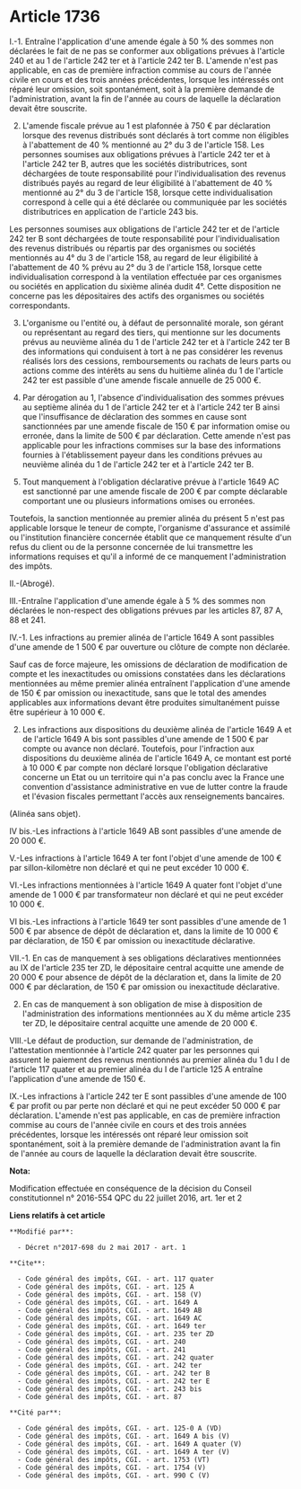 # Article 1736

I.-1. Entraîne l'application d'une amende égale à 50 % des sommes non déclarées le fait de ne pas se conformer aux
obligations prévues à l'article 240 et au 1 de 
l'article 242 ter et à l'article 242 ter B. L'amende n'est pas applicable, en cas de première infraction commise au cours de
l'année civile en cours et des trois années précédentes, lorsque les intéressés ont réparé leur omission, soit spontanément,
soit à la première demande de l'administration, avant la fin de l'année au cours de laquelle la déclaration devait être
souscrite.

2. L'amende fiscale prévue au 1 est plafonnée à 750 € par déclaration lorsque des revenus distribués sont déclarés à tort
comme non éligibles à l'abattement de 40 % mentionné au 2° du 3 de l'article 158. Les personnes soumises aux obligations
prévues à l'article 242 ter et à l'article 242 ter B, autres que les sociétés distributrices, sont déchargées de toute
responsabilité pour l'individualisation des revenus distribués payés au regard de leur éligibilité à l'abattement de 40 %
mentionné au 2° du 3 de l'article 158, lorsque cette individualisation correspond à celle qui a été déclarée ou communiquée
par les sociétés distributrices en application de l'article 243 bis.

Les personnes soumises aux obligations de l'article 242 ter et de l'article 242 ter B sont déchargées de toute responsabilité
pour l'individualisation des revenus distribués ou répartis par des organismes ou sociétés mentionnés au 4° du 3 de l'article
158, au regard de leur éligibilité à l'abattement de 40 % prévu au 2° du 3 de l'article 158, lorsque cette individualisation
correspond à la ventilation effectuée par ces organismes ou sociétés en application du sixième alinéa dudit 4°. Cette
disposition ne concerne pas les dépositaires des actifs des organismes ou sociétés correspondants.

3. L'organisme ou l'entité ou, à défaut de personnalité morale, son gérant ou représentant au regard des tiers, qui mentionne
sur les documents prévus au neuvième alinéa du 1 de l'article 242 ter et à l'article 242 ter B des informations qui
conduisent à tort à ne pas considérer les revenus réalisés lors des cessions, remboursements ou rachats de leurs parts ou
actions comme des intérêts au sens du huitième alinéa du 1 de l'article 242 ter est passible d'une amende fiscale annuelle de
25 000 €.

4. Par dérogation au 1, l'absence d'individualisation des sommes prévues au septième alinéa du 1 de l'article 242 ter et à
l'article 242 ter B ainsi que l'insuffisance de déclaration des sommes en cause sont sanctionnées par une amende fiscale de
150 € par information omise ou erronée, dans la limite de 500 € par déclaration. Cette amende n'est pas applicable pour les
infractions commises sur la base des informations fournies à l'établissement payeur dans les conditions prévues au neuvième
alinéa du 1 de l'article 242 ter et à l'article 242 ter B.

5. Tout manquement à l'obligation déclarative prévue à l'article 1649 AC est sanctionné par une amende fiscale de 200 € par
compte déclarable comportant une ou plusieurs informations omises ou erronées.

Toutefois, la sanction mentionnée au premier alinéa du présent 5 n'est pas applicable lorsque le teneur de compte,
l'organisme d'assurance et assimilé ou l'institution financière concernée établit que ce manquement résulte d'un refus du
client ou de la personne concernée de lui transmettre les informations requises et qu'il a informé de ce manquement
l'administration des impôts.

II.-(Abrogé).

III.-Entraîne l'application d'une amende égale à 5 % des sommes non déclarées le non-respect des obligations prévues par les
articles 87, 87 A, 88 et 241.

IV.-1. Les infractions au premier alinéa de l'article 1649 A sont passibles d'une amende de 1 500 € par ouverture ou clôture
de compte non déclarée.

Sauf cas de force majeure, les omissions de déclaration de modification de compte et les inexactitudes ou omissions
constatées dans les déclarations mentionnées au même premier alinéa entraînent l'application d'une amende de 150 € par
omission ou inexactitude, sans que le total des amendes applicables aux informations devant être produites simultanément
puisse être supérieur à 10 000 €.

2. Les infractions aux dispositions du deuxième alinéa de l'article 1649 A et de l'article 1649 A bis sont passibles d'une
amende de 1 500 € par compte ou avance non déclaré. Toutefois, pour l'infraction aux dispositions du deuxième alinéa de
l'article 1649 A, ce montant est porté à 10 000 € par compte non déclaré lorsque l'obligation déclarative concerne un Etat ou
un territoire qui n'a pas conclu avec la France une convention d'assistance administrative en vue de lutter contre la fraude
et l'évasion fiscales permettant l'accès aux renseignements bancaires.

(Alinéa sans objet).

IV bis.-Les infractions à l'article 1649 AB sont passibles d'une amende de 20 000 €.

V.-Les infractions à l'article 1649 A ter font l'objet d'une amende de 100 € par sillon-kilomètre non déclaré et qui ne peut
excéder 10 000 €.

VI.-Les infractions mentionnées à l'article 1649 A quater font l'objet d'une amende de 1 000 € par transformateur non déclaré
et qui ne peut excéder 10 000 €.

VI bis.-Les infractions à l'article 1649 ter sont passibles d'une amende de 1 500 € par absence de dépôt de déclaration et,
dans la limite de 10 000 € par déclaration, de 150 € par omission ou inexactitude déclarative.

VII.-1. En cas de manquement à ses obligations déclaratives mentionnées au IX de l'article 235 ter ZD, le dépositaire central
acquitte une amende de 20 000 € pour absence de dépôt de la déclaration et, dans la limite de 20 000 € par déclaration, de
150 € par omission ou inexactitude déclarative.

2. En cas de manquement à son obligation de mise à disposition de l'administration des informations mentionnées au X du même
article 235 ter ZD, le dépositaire central acquitte une amende de 20 000 €.

VIII.-Le défaut de production, sur demande de l'administration, de l'attestation mentionnée à l'article 242 quater par les
personnes qui assurent le paiement des revenus mentionnés au premier alinéa du 1 du I de l'article 117 quater et au premier
alinéa du I de l'article 125 A entraîne l'application d'une amende de 150 €.

IX.-Les infractions à l'article 242 ter E sont passibles d'une amende de 100 € par profit ou par perte non déclaré et qui ne
peut excéder 50 000 € par déclaration. L'amende n'est pas applicable, en cas de première infraction commise au cours de
l'année civile en cours et des trois années précédentes, lorsque les intéressés ont réparé leur omission soit spontanément,
soit à la première demande de l'administration avant la fin de l'année au cours de laquelle la déclaration devait être
souscrite.

**Nota:**

Modification effectuée en conséquence de la décision du Conseil constitutionnel n° 2016-554 QPC du 22 juillet 2016, art. 1er
et 2

**Liens relatifs à cet article**

	**Modifié par**:

	  - Décret n°2017-698 du 2 mai 2017 - art. 1

	**Cite**:

	  - Code général des impôts, CGI. - art. 117 quater
	  - Code général des impôts, CGI. - art. 125 A
	  - Code général des impôts, CGI. - art. 158 (V)
	  - Code général des impôts, CGI. - art. 1649 A
	  - Code général des impôts, CGI. - art. 1649 AB
	  - Code général des impôts, CGI. - art. 1649 AC
	  - Code général des impôts, CGI. - art. 1649 ter
	  - Code général des impôts, CGI. - art. 235 ter ZD
	  - Code général des impôts, CGI. - art. 240
	  - Code général des impôts, CGI. - art. 241
	  - Code général des impôts, CGI. - art. 242 quater
	  - Code général des impôts, CGI. - art. 242 ter
	  - Code général des impôts, CGI. - art. 242 ter B
	  - Code général des impôts, CGI. - art. 242 ter E
	  - Code général des impôts, CGI. - art. 243 bis
	  - Code général des impôts, CGI. - art. 87

	**Cité par**:

	  - Code général des impôts, CGI. - art. 125-0 A (VD)
	  - Code général des impôts, CGI. - art. 1649 A bis (V)
	  - Code général des impôts, CGI. - art. 1649 A quater (V)
	  - Code général des impôts, CGI. - art. 1649 A ter (V)
	  - Code général des impôts, CGI. - art. 1753 (VT)
	  - Code général des impôts, CGI. - art. 1754 (V)
	  - Code général des impôts, CGI. - art. 990 C (V)
